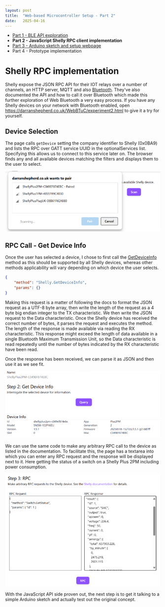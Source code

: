 ```yaml
---
layout: post
title:  "Web-based Microcontroller Setup - Part 2"
date:   2025-04-16
---
```


* [Part 1 - BLE API exploration](/2025-04-15-web-based-microcontroller-setup-part-1)
* **Part 2 - JavaScript Shelly RPC client implementation**
* [Part 3 - Arduino sketch and setup webpage](/2025-04-17-web-based-microcontroller-setup-part-3)
* Part 4 - Prototype implementation

Shelly RPC implementation
=========================
Shelly expose the JSON RPC API for their IOT relays over a number of channels, an HTTP server, MQTT and also [Bluetooth](https://kb.shelly.cloud/knowledge-base/kbsa-communicating-with-shelly-devices-via-bluetoo). They've also documented the API and how to call it over Bluetooth which made this further exploration of Web Bluetooth a very easy process. If you have any Shelly devices on your network with Bluetooth enabled, open https://darranshepherd.co.uk/WebBTuC/experiment2.html to give it a try for yourself.

Device Selection
----------------
The page calls `getDevice` setting the company identifier to Shelly (0x0BA9) and lists the RPC over GATT service UUID in the optionalServices list. Specifying this allows us to connect to this service later on. The browser finds any and all available devices matching the filters and displays them to the user to select.

![Device Selection](/img/setup-experiment2-shelly-scan.png)

RPC Call - Get Device Info
--------------------------
Once the user has selected a device, I chose to first call the [GetDeviceInfo](https://shelly-api-docs.shelly.cloud/gen2/ComponentsAndServices/Shelly#shellygetdeviceinfo) method as this should be supported by all Shelly devices, whereas other methods applicability will vary depending on which device the user selects.

```json
{
    "method": "Shelly.GetDeviceInfo",
    "params": {}
}
```

Making this request is a matter of following the docs to format the JSON request as a UTF-8 byte array, then write the length of the request as a 4 byte big endian integer to the TX characteristic. We then write the JSON request to the Data characteristic. Once the Shelly device has received the correct number of bytes, it parses the request and executes the method. The length of the response is made available via reading the RX characteristic. This response might exceed the length of data available in a single Bluetooth Maximum Transmission Unit, so the Data characteristic is read repeatedly until the number of bytes indicated by the RX characteristic have been read.

Once the response has been received, we can parse it as JSON and then use it as we see fit.

![GetDeviceInfo Response](/img/setup-experiment2-get-device-info.png)

We can use the same code to make any arbitrary RPC call to the device as listed in the documentation. To facilitate this, the page has a textarea into which you can enter any RPC request and the response will be displayed next to it. Here getting the status of a switch on a Shelly Plus 2PM including power consumption.

![Switch.GetStatus](/img/setup-experiment2-rpc.png)

With the JavaScript API side proven out, the next step is to get it talking to a simple Arduino sketch and actually test out the original concept.